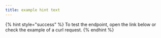 ```yaml
---
title: example hint text
---
```


{% hint style="success" %}
To test the endpoint, open the link below or check the example of a curl request.
{% endhint %}
